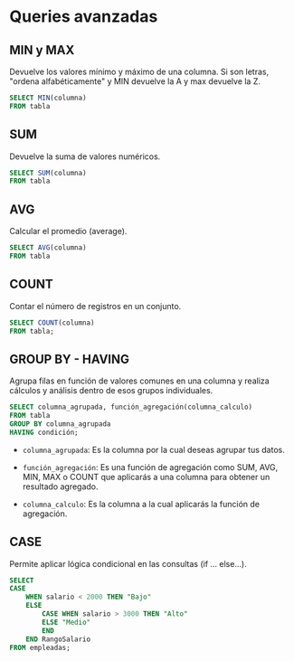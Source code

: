 # Queries avanzadas

## MIN y MAX

Devuelve los valores mínimo y máximo de una columna. Si son letras, "ordena alfabéticamente" y MIN devuelve la A y max devuelve la Z.

```sql
SELECT MIN(columna)
FROM tabla
```

## SUM

Devuelve la suma de valores numéricos.

```sql
SELECT SUM(columna)
FROM tabla
```

## AVG

Calcular el promedio (average).

```sql
SELECT AVG(columna)
FROM tabla
```

## COUNT

Contar el número de registros en un conjunto.

```sql
SELECT COUNT(columna)
FROM tabla;
```

## GROUP BY - HAVING

Agrupa filas en función de valores comunes en una columna y realiza cálculos y análisis dentro de esos grupos individuales.

```sql
SELECT columna_agrupada, función_agregación(columna_calculo)
FROM tabla
GROUP BY columna_agrupada
HAVING condición;
```

- `columna_agrupada`: Es la columna por la cual deseas agrupar tus datos.

- `función_agregación`: Es una función de agregación como SUM, AVG, MIN, MAX o COUNT que aplicarás a una columna para obtener un resultado agregado.

- `columna_calculo`: Es la columna a la cual aplicarás la función de agregación.

## CASE

Permite aplicar lógica condicional en las consultas (if ... else...).

```sql
SELECT
CASE
    WHEN salario < 2000 THEN "Bajo"
    ELSE
        CASE WHEN salario > 3000 THEN "Alto"
        ELSE "Medio"
        END
    END RangoSalario
FROM empleadas;
```
